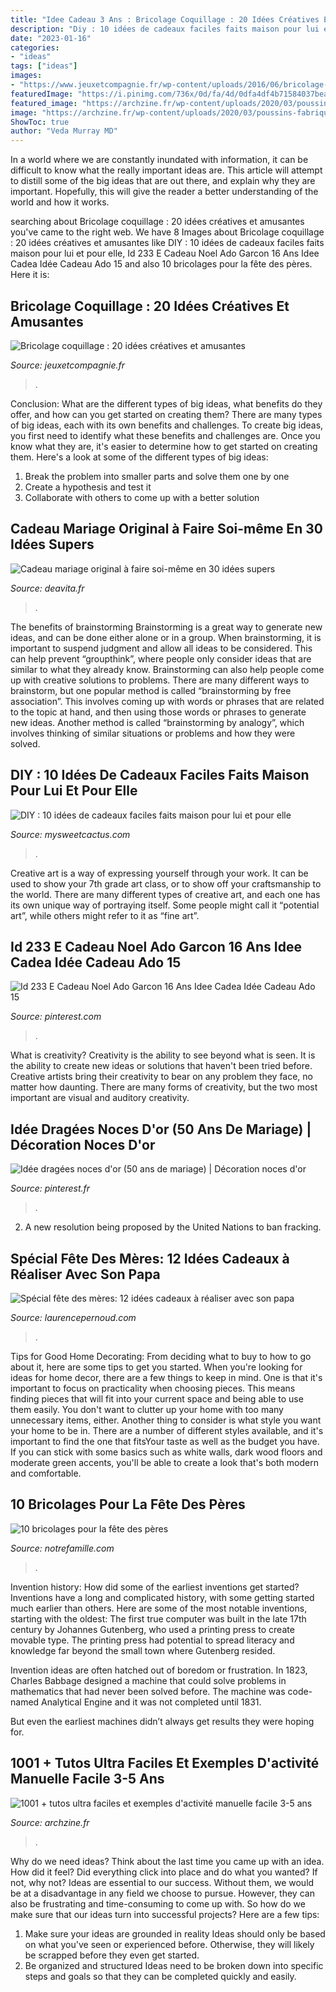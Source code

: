 ```yaml
---
title: "Idee Cadeau 3 Ans : Bricolage Coquillage : 20 Idées Créatives Et Amusantes"
description: "Diy : 10 idées de cadeaux faciles faits maison pour lui et pour elle"
date: "2023-01-16"
categories:
- "ideas"
tags: ["ideas"]
images:
- "https://www.jeuxetcompagnie.fr/wp-content/uploads/2016/06/bricolage-peinture-coquillage.jpg"
featuredImage: "https://i.pinimg.com/736x/0d/fa/4d/0dfa4df4b71584037bea97508db66960.jpg"
featured_image: "https://archzine.fr/wp-content/uploads/2020/03/poussins-fabriqués-dans-des-pinces-à-linge-colorés-avecdes-plumes-colorés-et-des-yeux-mobiles-activité-manuelle-3-5-ans.jpg"
image: "https://archzine.fr/wp-content/uploads/2020/03/poussins-fabriqués-dans-des-pinces-à-linge-colorés-avecdes-plumes-colorés-et-des-yeux-mobiles-activité-manuelle-3-5-ans.jpg"
ShowToc: true
author: "Veda Murray MD"
---
```



In a world where we are constantly inundated with information, it can be difficult to know what the really important ideas are. This article will attempt to distill some of the big ideas that are out there, and explain why they are important. Hopefully, this will give the reader a better understanding of the world and how it works.

	

		
searching about Bricolage coquillage : 20 idées créatives et amusantes you've came to the right web. We have 8 Images about Bricolage coquillage : 20 idées créatives et amusantes like DIY : 10 idées de cadeaux faciles faits maison pour lui et pour elle, Id 233 E Cadeau Noel Ado Garcon 16 Ans Idee Cadea Idée Cadeau Ado 15 and also 10 bricolages pour la fête des pères. Here it is:
		
    
## Bricolage Coquillage : 20 Idées Créatives Et Amusantes

<img loading=lazy src="https://www.jeuxetcompagnie.fr/wp-content/uploads/2016/06/bricolage-peinture-coquillage.jpg" onerror="this.onerror=null;this.src='https://tse3.mm.bing.net/th?id=OIP.Tp6XFPid3xpDCasW0_HH6gHaDi&amp;pid=15.1';" alt="Bricolage coquillage : 20 idées créatives et amusantes">

_Source: jeuxetcompagnie.fr_

>. 

	

Conclusion: What are the different types of big ideas, what benefits do they offer, and how can you get started on creating them?
There are many types of big ideas, each with its own benefits and challenges. To create big ideas, you first need to identify what these benefits and challenges are. Once you know what they are, it's easier to determine how to get started on creating them. Here's a look at some of the different types of big ideas:
1. Break the problem into smaller parts and solve them one by one
2. Create a hypothesis and test it
3. Collaborate with others to come up with a better solution

    
## Cadeau Mariage Original à Faire Soi-même En 30 Idées Supers

<img loading=lazy src="https://deavita.fr/wp-content/uploads/2015/04/cadeau-mariage-original-bouteille-vin-bouchons-liège.jpg" onerror="this.onerror=null;this.src='https://tse1.mm.bing.net/th?id=OIP.RKrX8ZQpJF7lSNMqCP546AHaPW&amp;pid=15.1';" alt="Cadeau mariage original à faire soi-même en 30 idées supers">

_Source: deavita.fr_

>. 

	

The benefits of brainstorming
Brainstorming is a great way to generate new ideas, and can be done either alone or in a group. When brainstorming, it is important to suspend judgment and allow all ideas to be considered. This can help prevent “groupthink”, where people only consider ideas that are similar to what they already know. Brainstorming can also help people come up with creative solutions to problems.
There are many different ways to brainstorm, but one popular method is called “brainstorming by free association”. This involves coming up with words or phrases that are related to the topic at hand, and then using those words or phrases to generate new ideas. Another method is called “brainstorming by analogy”, which involves thinking of similar situations or problems and how they were solved.

    
## DIY : 10 Idées De Cadeaux Faciles Faits Maison Pour Lui Et Pour Elle

<img loading=lazy src="https://static.wixstatic.com/media/352759_a95cff95fbcf4628a8eebed919d68e3a~mv2.jpg" onerror="this.onerror=null;this.src='https://tse2.mm.bing.net/th?id=OIP.X-TQcmwBUrJ9uF1qzRTZowHaD4&amp;pid=15.1';" alt="DIY : 10 idées de cadeaux faciles faits maison pour lui et pour elle">

_Source: mysweetcactus.com_

>. 

	

Creative art is a way of expressing yourself through your work. It can be used to show your 7th grade art class, or to show off your craftsmanship to the world. There are many different types of creative art, and each one has its own unique way of portraying itself. Some people might call it “potential art”, while others might refer to it as “fine art”.

    
## Id 233 E Cadeau Noel Ado Garcon 16 Ans Idee Cadea Idée Cadeau Ado 15

<img loading=lazy src="https://i.pinimg.com/736x/3a/1a/19/3a1a199fecfeb8f39f735203037a2fb9.jpg" onerror="this.onerror=null;this.src='https://tse3.mm.bing.net/th?id=OIP.-r_oaRGa712U7VCTPhYdjwHaE8&amp;pid=15.1';" alt="Id 233 E Cadeau Noel Ado Garcon 16 Ans Idee Cadea Idée Cadeau Ado 15">

_Source: pinterest.com_

>. 

	

What is creativity?
Creativity is the ability to see beyond what is seen. It is the ability to create new ideas or solutions that haven't been tried before. Creative artists bring their creativity to bear on any problem they face, no matter how daunting. There are many forms of creativity, but the two most important are visual and auditory creativity.

    
## Idée Dragées Noces D&#039;or (50 Ans De Mariage) | Décoration Noces D&#039;or

<img loading=lazy src="https://i.pinimg.com/736x/0d/fa/4d/0dfa4df4b71584037bea97508db66960.jpg" onerror="this.onerror=null;this.src='https://tse3.mm.bing.net/th?id=OIP.Nnd1106Arsqrr04wnKUktwHaE3&amp;pid=15.1';" alt="Idée dragées noces d&#039;or (50 ans de mariage) | Décoration noces d&#039;or">

_Source: pinterest.fr_

>. 

	

2. A new resolution being proposed by the United Nations to ban fracking.

    
## Spécial Fête Des Mères: 12 Idées Cadeaux à Réaliser Avec Son Papa

<img loading=lazy src="https://www.laurencepernoud.com/sites/default/files/field/image/guirlande.jpg" onerror="this.onerror=null;this.src='https://tse4.mm.bing.net/th?id=OIP.x9gmvbmO4I4czjKRyvPrOQHaFi&amp;pid=15.1';" alt="Spécial fête des mères: 12 idées cadeaux à réaliser avec son papa">

_Source: laurencepernoud.com_

>. 

	

Tips for Good Home Decorating: From deciding what to buy to how to go about it, here are some tips to get you started.
When you're looking for ideas for home decor, there are a few things to keep in mind. One is that it's important to focus on practicality when choosing pieces. This means finding pieces that will fit into your current space and being able to use them easily. You don't want to clutter up your home with too many unnecessary items, either. Another thing to consider is what style you want your home to be in. There are a number of different styles available, and it's important to find the one that fitsYour taste as well as the budget you have. If you can stick with some basics such as white walls, dark wood floors and moderate green accents, you'll be able to create a look that's both modern and comfortable.

    
## 10 Bricolages Pour La Fête Des Pères

<img loading=lazy src="https://i.notrefamille.com/1800x0/smart/2018/06/05/341023-original.jpg" onerror="this.onerror=null;this.src='https://tse4.mm.bing.net/th?id=OIP.ybs08vuOSkl6bFp2zvzAbAHaE8&amp;pid=15.1';" alt="10 bricolages pour la fête des pères">

_Source: notrefamille.com_

>. 

	

Invention history: How did some of the earliest inventions get started?
Inventions have a long and complicated history, with some getting started much earlier than others. Here are some of the most notable inventions, starting with the oldest:
The first true computer was built in the late 17th century by Johannes Gutenberg, who used a printing press to create movable type. The printing press had potential to spread literacy and knowledge far beyond the small town where Gutenberg resided.

Invention ideas are often hatched out of boredom or frustration. In 1823, Charles Babbage designed a machine that could solve problems in mathematics that had never been solved before. The machine was code-named Analytical Engine and it was not completed until 1831.

But even the earliest machines didn’t always get results they were hoping for.

    
## 1001 + Tutos Ultra Faciles Et Exemples D&#039;activité Manuelle Facile 3-5 Ans

<img loading=lazy src="https://archzine.fr/wp-content/uploads/2020/03/poussins-fabriqués-dans-des-pinces-à-linge-colorés-avecdes-plumes-colorés-et-des-yeux-mobiles-activité-manuelle-3-5-ans.jpg" onerror="this.onerror=null;this.src='https://tse4.mm.bing.net/th?id=OIP.hHXtQZSicyDXoO1AFlPA3gHaJ4&amp;pid=15.1';" alt="1001 + tutos ultra faciles et exemples d&#039;activité manuelle facile 3-5 ans">

_Source: archzine.fr_

>. 

	

Why do we need ideas?
Think about the last time you came up with an idea. How did it feel? Did everything click into place and do what you wanted? If not, why not?
Ideas are essential to our success. Without them, we would be at a disadvantage in any field we choose to pursue. However, they can also be frustrating and time-consuming to come up with. So how do we make sure that our ideas turn into successful projects? Here are a few tips: 

1) Make sure your ideas are grounded in reality 
Ideas should only be based on what you've seen or experienced before. Otherwise, they will likely be scrapped before they even get started. 
2) Be organized and structured 
Ideas need to be broken down into specific steps and goals so that they can be completed quickly and easily.

